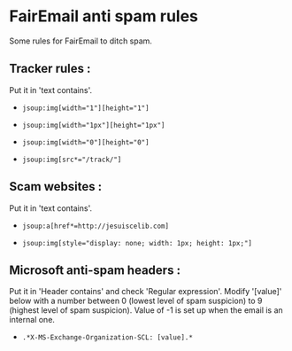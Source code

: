 # FairEmail anti spam rules

Some rules for FairEmail to ditch spam.

## Tracker rules :
Put it in 'text contains'.

- `jsoup:img[width="1"][height="1"]`

- `jsoup:img[width="1px"][height="1px"]`

- `jsoup:img[width="0"][height="0"]`

- `jsoup:img[src*="/track/"]`

## Scam websites :
Put it in 'text contains'.

- `jsoup:a[href*=http://jesuiscelib.com]`

- `jsoup:img[style="display: none; width: 1px; height: 1px;"]`

## Microsoft anti-spam headers :

Put it in 'Header contains' and check 'Regular expression'. Modify '[value]' below with a number between 0 (lowest level of spam suspicion) to 9 (highest level of spam suspicion). Value of -1 is set up when the email is an internal one.

- `.*X-MS-Exchange-Organization-SCL: [value].*`
